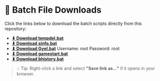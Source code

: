 # 🧾 Batch File Downloads

Click the links below to download the batch scripts directly from this repository:

- [**⬇ Download tempdel.bat**](https://Gerbloxyyy.github.io/tempdel.bat)
- [**⬇ Download sinfo.bat**](https://Gerbloxyyy.github.io/sinfo.bat)
- [**⬇ Download Gyel.bat**](https://Gerbloxyyy.github.io/Gyel.bat) Username: root Password: root
- [**⬇ Download gamestart.bat**](https://Gerbloxyyy.github.io/gamestart.bat)
- [**⬇ Download bhistory.bat**](https://Gerbloxyyy.github.io/bhistory.bat)

> 💡 Tip: Right-click a link and select **"Save link as..."** if it opens in your browser.
